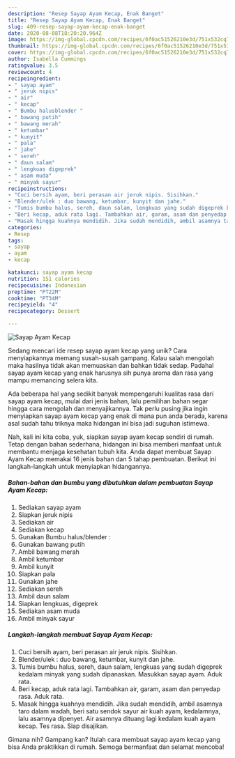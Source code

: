```yaml
---
description: "Resep Sayap Ayam Kecap, Enak Banget"
title: "Resep Sayap Ayam Kecap, Enak Banget"
slug: 409-resep-sayap-ayam-kecap-enak-banget
date: 2020-08-08T18:20:20.964Z
image: https://img-global.cpcdn.com/recipes/6f0ac51526210e3d/751x532cq70/sayap-ayam-kecap-foto-resep-utama.jpg
thumbnail: https://img-global.cpcdn.com/recipes/6f0ac51526210e3d/751x532cq70/sayap-ayam-kecap-foto-resep-utama.jpg
cover: https://img-global.cpcdn.com/recipes/6f0ac51526210e3d/751x532cq70/sayap-ayam-kecap-foto-resep-utama.jpg
author: Isabella Cummings
ratingvalue: 3.5
reviewcount: 4
recipeingredient:
- " sayap ayam"
- " jeruk nipis"
- " air"
- " kecap"
- " Bumbu halusblender "
- " bawang putih"
- " bawang merah"
- " ketumbar"
- " kunyit"
- " pala"
- " jahe"
- " sereh"
- " daun salam"
- " lengkuas digeprek"
- " asam muda"
- " minyak sayur"
recipeinstructions:
- "Cuci bersih ayam, beri perasan air jeruk nipis. Sisihkan."
- "Blender/ulek : duo bawang, ketumbar, kunyit dan jahe."
- "Tumis bumbu halus, sereh, daun salam, lengkuas yang sudah digeprek kedalam minyak yang sudah dipanaskan. Masukkan sayap ayam. Aduk rata."
- "Beri kecap, aduk rata lagi. Tambahkan air, garam, asam dan penyedap rasa. Aduk rata."
- "Masak hingga kuahnya mendidih. Jika sudah mendidih, ambil asamnya taro dalam wadah, beri satu sendok sayur air kuah ayam, kedalamnya, lalu asamnya dipenyet. Air asamnya dituang lagi kedalam kuah ayam kecap. Tes rasa. Siap disajikan."
categories:
- Resep
tags:
- sayap
- ayam
- kecap

katakunci: sayap ayam kecap 
nutrition: 151 calories
recipecuisine: Indonesian
preptime: "PT22M"
cooktime: "PT34M"
recipeyield: "4"
recipecategory: Dessert

---
```



![Sayap Ayam Kecap](https://img-global.cpcdn.com/recipes/6f0ac51526210e3d/751x532cq70/sayap-ayam-kecap-foto-resep-utama.jpg)

Sedang mencari ide resep sayap ayam kecap yang unik? Cara menyiapkannya memang susah-susah gampang. Kalau salah mengolah maka hasilnya tidak akan memuaskan dan bahkan tidak sedap. Padahal sayap ayam kecap yang enak harusnya sih punya aroma dan rasa yang mampu memancing selera kita.



Ada beberapa hal yang sedikit banyak mempengaruhi kualitas rasa dari sayap ayam kecap, mulai dari jenis bahan, lalu pemilihan bahan segar hingga cara mengolah dan menyajikannya. Tak perlu pusing jika ingin menyiapkan sayap ayam kecap yang enak di mana pun anda berada, karena asal sudah tahu triknya maka hidangan ini bisa jadi suguhan istimewa.


Nah, kali ini kita coba, yuk, siapkan sayap ayam kecap sendiri di rumah. Tetap dengan bahan sederhana, hidangan ini bisa memberi manfaat untuk membantu menjaga kesehatan tubuh kita. Anda dapat membuat Sayap Ayam Kecap memakai 16 jenis bahan dan 5 tahap pembuatan. Berikut ini langkah-langkah untuk menyiapkan hidangannya.

<!--inarticleads1-->

##### Bahan-bahan dan bumbu yang dibutuhkan dalam pembuatan Sayap Ayam Kecap:

1. Sediakan  sayap ayam
1. Siapkan  jeruk nipis
1. Sediakan  air
1. Sediakan  kecap
1. Gunakan  Bumbu halus/blender :
1. Gunakan  bawang putih
1. Ambil  bawang merah
1. Ambil  ketumbar
1. Ambil  kunyit
1. Siapkan  pala
1. Gunakan  jahe
1. Sediakan  sereh
1. Ambil  daun salam
1. Siapkan  lengkuas, digeprek
1. Sediakan  asam muda
1. Ambil  minyak sayur




<!--inarticleads2-->

##### Langkah-langkah membuat Sayap Ayam Kecap:

1. Cuci bersih ayam, beri perasan air jeruk nipis. Sisihkan.
1. Blender/ulek : duo bawang, ketumbar, kunyit dan jahe.
1. Tumis bumbu halus, sereh, daun salam, lengkuas yang sudah digeprek kedalam minyak yang sudah dipanaskan. Masukkan sayap ayam. Aduk rata.
1. Beri kecap, aduk rata lagi. Tambahkan air, garam, asam dan penyedap rasa. Aduk rata.
1. Masak hingga kuahnya mendidih. Jika sudah mendidih, ambil asamnya taro dalam wadah, beri satu sendok sayur air kuah ayam, kedalamnya, lalu asamnya dipenyet. Air asamnya dituang lagi kedalam kuah ayam kecap. Tes rasa. Siap disajikan.




Gimana nih? Gampang kan? Itulah cara membuat sayap ayam kecap yang bisa Anda praktikkan di rumah. Semoga bermanfaat dan selamat mencoba!
